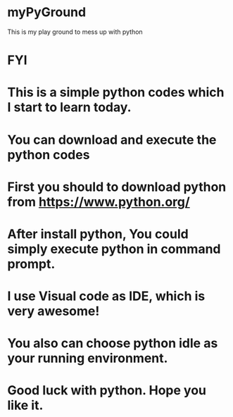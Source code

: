 # myPyGround
This is my play ground to mess up with python
# FYI
# This is a simple python codes which I start to learn today.
# You can download and execute the python codes


# First you should to download python from https://www.python.org/
# After install python, You could simply execute python in command prompt.
# I use Visual code as IDE, which is very awesome!
# You also can choose python idle as your running environment.
# Good luck with python. Hope you like it. 
